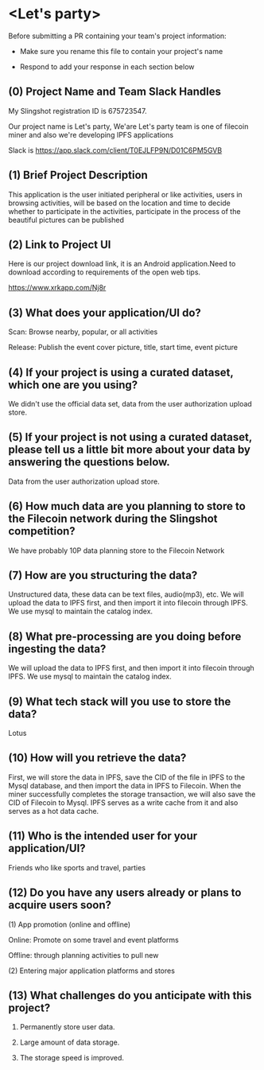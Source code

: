 # <Let's party>



Before submitting a PR containing your team's project information:

- Make sure you rename this file to contain your project's name

- Respond to add your response in each section below



## (0) Project Name and Team Slack Handles



My Slingshot registration ID is 675723547.



Our project name is Let's party, We'are Let's party team is one of filecoin miner and also we're developing IPFS applications



Slack is https://app.slack.com/client/T0EJLFP9N/D01C6PM5GVB



## (1) Brief Project Description



This application is the user initiated peripheral or like activities, users in browsing activities, will be based on the location and time to decide whether to participate in the activities, participate in the process of the beautiful pictures can be published



## (2) Link to Project UI



Here is our project download link, it is an Android application.Need to download according to requirements of the open web tips.



https://www.xrkapp.com/Nj8r



## (3) What does your application/UI do?



Scan: Browse nearby, popular, or all activities

Release: Publish the event cover picture, title, start time, event picture



## (4) If your project is using a curated dataset, which one are you using?



We didn't use the official data set, data from the user authorization upload store.



## (5) If your project is not using a curated dataset, please tell us a little bit more about your data by answering the questions below.



Data from the user authorization upload store.



## (6) How much data are you planning to store to the Filecoin network during the Slingshot competition?



We have probably 10P data planning store to the Filecoin Network



## (7) How are you structuring the data?



Unstructured data, these data can be text files, audio(mp3), etc. We will upload the data to IPFS first, and then import it into filecoin through IPFS. We use mysql to maintain the catalog index.



## (8) What pre-processing are you doing before ingesting the data?



We will upload the data to IPFS first, and then import it into filecoin through IPFS. We use mysql to maintain the catalog index.



## (9)  What tech stack will you use to store the data?



Lotus



## (10) How will you retrieve the data?



First, we will store the data in IPFS, save the CID of the file in IPFS to the Mysql database, and then import the data in IPFS to Filecoin. When the miner successfully completes the storage transaction, we will also save the CID of Filecoin to Mysql. IPFS serves as a write cache from it and also serves as a hot data cache.



## (11) Who is the intended user for your application/UI?



Friends who like sports and travel, parties



## (12) Do you have any users already or plans to acquire users soon?



(1) App promotion (online and offline)

Online: Promote on some travel and event platforms

Offline: through planning activities to pull new

(2) Entering major application platforms and stores



## (13) What challenges do you anticipate with this project?



1. Permanently store user data.

2. Large amount of data storage.
3. The storage speed is improved.
